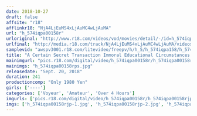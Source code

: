 ```yaml
---
date: 2018-10-27
draft: false
affsite: "r18"
afflinkr18: "NjA4LjEuMS4xLjAuMC4wLjAuMA"
url: "h_574iqpa00158r"
urloriginal: "http://www.r18.com/videos/vod/movies/detail/-/id=h_574iqpa00158r"
urlfinal: "http://media.r18.com/track/NjA4LjEuMS4xLjAuMC4wLjAuMA/videos/vod/movies/detail/-/id=h_574iqpa00158r"
samplevid: "awspv3001.r18.com/litevideo/freepv/h/h_5/h_574iqpa158/h_574iqpa158_dmb_w.mp4"
title: "A Certain Secret Transaction Immoral Educational Circumstances Occurring Everywhere"
mainimgurl: "pics.r18.com/digital/video/h_574iqpa00158r/h_574iqpa00158rps.jpg"
mainimgs: "h_574iqpa00158rps.jpg"
releasedate: "Sept. 20, 2018"
duration: 241
productioncomp: "Only 1980 Yen"
girls: ['----']
categories: ['Voyeur', 'Amateur', 'Over 4 Hours']
imgurls: ['pics.r18.com/digital/video/h_574iqpa00158r/h_574iqpa00158rjp-1.jpg', 'pics.r18.com/digital/video/h_574iqpa00158r/h_574iqpa00158rjp-2.jpg', 'pics.r18.com/digital/video/h_574iqpa00158r/h_574iqpa00158rjp-3.jpg', 'pics.r18.com/digital/video/h_574iqpa00158r/h_574iqpa00158rjp-4.jpg', 'pics.r18.com/digital/video/h_574iqpa00158r/h_574iqpa00158rjp-5.jpg', 'pics.r18.com/digital/video/h_574iqpa00158r/h_574iqpa00158rjp-6.jpg', 'pics.r18.com/digital/video/h_574iqpa00158r/h_574iqpa00158rjp-7.jpg', 'pics.r18.com/digital/video/h_574iqpa00158r/h_574iqpa00158rjp-8.jpg', 'pics.r18.com/digital/video/h_574iqpa00158r/h_574iqpa00158rjp-9.jpg', 'pics.r18.com/digital/video/h_574iqpa00158r/h_574iqpa00158rjp-10.jpg', 'pics.r18.com/digital/video/h_574iqpa00158r/h_574iqpa00158rjp-11.jpg', 'pics.r18.com/digital/video/h_574iqpa00158r/h_574iqpa00158rjp-12.jpg', 'pics.r18.com/digital/video/h_574iqpa00158r/h_574iqpa00158rjp-13.jpg', 'pics.r18.com/digital/video/h_574iqpa00158r/h_574iqpa00158rjp-14.jpg', 'pics.r18.com/digital/video/h_574iqpa00158r/h_574iqpa00158rjp-15.jpg', 'pics.r18.com/digital/video/h_574iqpa00158r/h_574iqpa00158rjp-16.jpg', 'pics.r18.com/digital/video/h_574iqpa00158r/h_574iqpa00158rjp-17.jpg', 'pics.r18.com/digital/video/h_574iqpa00158r/h_574iqpa00158rjp-18.jpg', 'pics.r18.com/digital/video/h_574iqpa00158r/h_574iqpa00158rjp-19.jpg', 'pics.r18.com/digital/video/h_574iqpa00158r/h_574iqpa00158rjp-20.jpg']
imgs: ['h_574iqpa00158rjp-1.jpg', 'h_574iqpa00158rjp-2.jpg', 'h_574iqpa00158rjp-3.jpg', 'h_574iqpa00158rjp-4.jpg', 'h_574iqpa00158rjp-5.jpg', 'h_574iqpa00158rjp-6.jpg', 'h_574iqpa00158rjp-7.jpg', 'h_574iqpa00158rjp-8.jpg', 'h_574iqpa00158rjp-9.jpg', 'h_574iqpa00158rjp-10.jpg', 'h_574iqpa00158rjp-11.jpg', 'h_574iqpa00158rjp-12.jpg', 'h_574iqpa00158rjp-13.jpg', 'h_574iqpa00158rjp-14.jpg', 'h_574iqpa00158rjp-15.jpg', 'h_574iqpa00158rjp-16.jpg', 'h_574iqpa00158rjp-17.jpg', 'h_574iqpa00158rjp-18.jpg', 'h_574iqpa00158rjp-19.jpg', 'h_574iqpa00158rjp-20.jpg']
---
```

